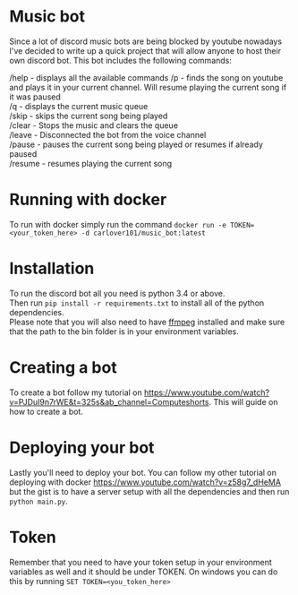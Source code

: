 # Music bot
Since a lot of discord music bots are being blocked by youtube nowadays I've decided to write up a quick project that will allow anyone to host their own discord bot. This bot includes the following commands:

/help - displays all the available commands
/p <keywords> - finds the song on youtube and plays it in your current channel. Will resume playing the current song if it was paused\
/q - displays the current music queue\
/skip - skips the current song being played\
/clear - Stops the music and clears the queue\
/leave - Disconnected the bot from the voice channel\
/pause - pauses the current song being played or resumes if already paused\
/resume - resumes playing the current song

# Running with docker
To run with docker simply run the command `docker run -e TOKEN=<your_token_here> -d carlover101/music_bot:latest`


# Installation
To run the discord bot all you need is python 3.4 or above.\
Then run `pip install -r requirements.txt` to install all of the python dependencies.\
Please note that you will also need to have [ffmpeg](https://ffmpeg.org/download.html) installed and make sure that the path to the bin folder is in your environment variables. 

# Creating a bot
To create a bot follow my tutorial on https://www.youtube.com/watch?v=PJDuI9n7rWE&t=325s&ab_channel=Computeshorts. This will guide on how to create a bot.

# Deploying your bot
Lastly you'll need to deploy your bot. You can follow my other tutorial on deploying with docker https://www.youtube.com/watch?v=z58g7_dHeMA but the gist is to have a server setup with all the dependencies and then run `python main.py`.

# Token
Remember that you need to have your token setup in your environment variables as well and it should be under TOKEN. On windows you can do this by running 
`SET TOKEN=<you_token_here>`

